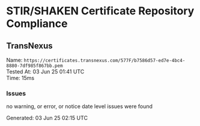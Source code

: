 # STIR/SHAKEN Certificate Repository Compliance

## TransNexus

Name: `https://certificates.transnexus.com/577F/b7586d57-ed7e-4bc4-8880-7df985f867bb.pem`\
Tested At: 03 Jun 25 01:41 UTC\
Time: 15ms

### Issues

no warning, or error, or notice date level issues were found

Generated: 03 Jun 25 02:15 UTC